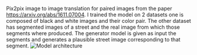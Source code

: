 Pix2pix image to image translation for paired images from the paper https://arxiv.org/abs/1611.07004. I trained the model on 2 datasets one is composed of black and white images and their color pair. The other dataset has segmented images of a street and the real image from which those segments where produced. The generator model is given as input the segments and generates a plausible street image corresponding to that segment.
![Model architecture](https://github.com/DavidCanoRosillo/GANS/blob/master/pix2pix/auxiliar_images/pix2pix_architecture.jpeg)
